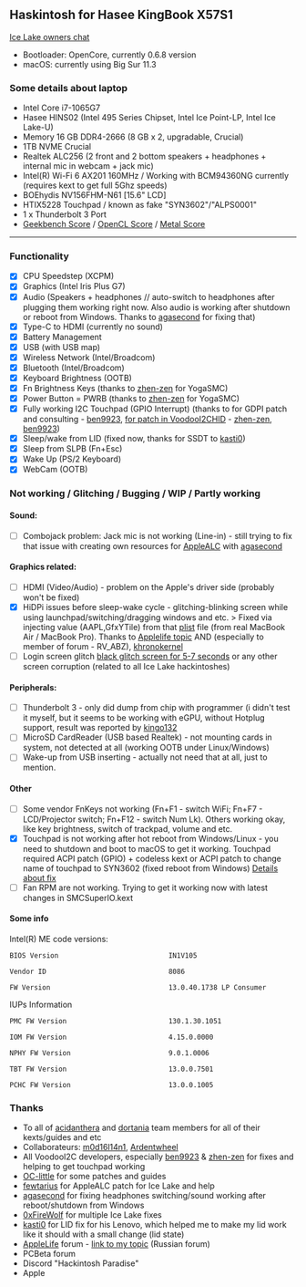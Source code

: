 ## Haskintosh for Hasee KingBook X57S1

[Ice Lake owners chat](https://gitter.im/ICE-LAKE-HACKINTOSH-DEVELOPMENT/community?utm_source=badge&utm_medium=badge&utm_campaign=pr-badge)

 - Bootloader: OpenCore, currently 0.6.8 version
 - macOS: currently using Big Sur 11.3
 
### Some details about laptop

 - Intel Core i7-1065G7
 - Hasee HINS02 (Intel 495 Series Chipset, Intel Ice Point-LP, Intel Ice Lake-U)
 - Memory 16 GB DDR4-2666 (8 GB x 2, upgradable, Crucial)
 - 1TB NVME Crucial
 - Realtek ALC256 (2 front and 2 bottom speakers + headphones + internal mic in webcam + jack mic) 
 - Intel(R) Wi-Fi 6 AX201 160MHz / Working with BCM94360NG currently (requires kext to get full 5Ghz speeds)
 - BOEhydis NV156FHM-N61 [15.6" LCD]
 - HTIX5228 Touchpad / known as fake "SYN3602"/"ALPS0001"
 - 1 x Thunderbolt 3 Port
 - [Geekbench Score] / [OpenCL Score] / [Metal Score]

---

### Functionality

 - [x] CPU Speedstep (XCPM)
 - [x] Graphics (Intel Iris Plus G7)
 - [x] Audio (Speakers + headphones // auto-switch to headphones after plugging them working right now. Also audio is working after shutdown or reboot from Windows. Thanks to [agasecond] for fixing that)
 - [x] Type-C to HDMI (currently no sound)
 - [x] Battery Management
 - [x] USB (with USB map)
 - [x] Wireless Network (Intel/Broadcom)
 - [x] Bluetooth (Intel/Broadcom)
 - [x] Keyboard Brightness (OOTB)
 - [x] Fn Brightness Keys (thanks to [zhen-zen] for YogaSMC)
 - [x] Power Button = PWRB (thanks to [zhen-zen] for YogaSMC)
 - [x] Fully working I2C Touchpad (GPIO Interrupt) (thanks to for GDPI patch and consulting - [ben9923], [for patch in VoodooI2CHID] - [zhen-zen], [ben9923])
 - [x] Sleep/wake from LID (fixed now, thanks for SSDT to [kasti0])
 - [x] Sleep from SLPB (Fn+Esc)
 - [x] Wake Up (PS/2 Keyboard)
 - [x] WebCam (OOTB)

### Not working / Glitching / Bugging / WIP / Partly working

#### Sound: 

- [ ] Combojack problem: Jack mic is not working (Line-in) - still trying to fix that issue with creating own resources for [AppleALC] with [agasecond]

#### Graphics related: 

- [ ] HDMI (Video/Audio) - problem on the Apple's driver side (probably won't be fixed)
- [x] HiDPi issues before sleep-wake cycle - glitching-blinking screen while using launchpad/switching/dragging windows and etc. > Fixed via injecting value (AAPL,GfxYTile) from that [plist](https://github.com/khronokernel/DarwinDumped/blob/master/MacBookAir/MacBookAir9%2C1(2)/Device%20Properties/device-properties.plist) file (from real MacBook Air / MacBook Pro). Thanks to [Applelife topic](https://applelife.ru/threads/dampy-originalnyx-makov.2943712/) AND (especially to member of forum - RV_ABZ), [khronokernel](https://github.com/khronokernel)
- [ ] Login screen glitch [black glitch screen for 5-7 seconds] or any other screen corruption (related to all Ice Lake hackintoshes)

#### Peripherals: 

- [ ] Thunderbolt 3 - only did dump from chip with programmer (i didn't test it myself, but it seems to be working with eGPU, without Hotplug support, result was reported by [kingo132]
- [ ] MicroSD CardReader (USB based Realtek) - not mounting cards in system, not detected at all (working OOTB under Linux/Windows)
- [ ] Wake-up from USB inserting - actually not need that at all, just to mention.

#### Other

- [ ] Some vendor FnKeys not working (Fn+F1 - switch WiFi; Fn+F7 - LCD/Projector switch; Fn+F12 - switch Num Lk). Others working okay, like key brightness, switch of trackpad, volume and etc.
- [x] Touchpad is not working after hot reboot from Windows/Linux - you need to shutdown and boot to macOS to get it working. Touchpad required ACPI patch (GPIO) + codeless kext or ACPI patch to change name of touchpad to SYN3602 (fixed reboot from Windows) [Details about fix]
- [ ] Fan RPM are not working. Trying to get it working now with latest changes in SMCSuperIO.kext

#### Some info

Intel(R) ME code versions:

    BIOS Version                           IN1V105
    
    Vendor ID                              8086
    
    FW Version                             13.0.40.1738 LP Consumer

IUPs Information

    PMC FW Version                         130.1.30.1051
    
    IOM FW Version                         4.15.0.0000
    
    NPHY FW Version                        9.0.1.0006
    
    TBT FW Version                         13.0.0.7501
    
    PCHC FW Version                        13.0.0.1005

### Thanks

* To all of [acidanthera] and [dortania] team members for all of their kexts/guides and etc 
* Collaborateurs: [m0d16l14n1], [Ardentwheel]
* All VoodooI2C developers, especially [ben9923] & [zhen-zen] for fixes and helping to get touchpad working
* [OC-little] for some patches and guides
* [fewtarius] for AppleALC patch for Ice Lake and help
* [agasecond] for fixing headphones switching/sound working after reboot/shutdown from Windows
* [0xFireWolf] for multiple Ice Lake fixes
* [kasti0] for LID fix for his Lenovo, which helped me to make my lid work like it should with a small change (lid state)
* [AppleLife] forum - [link to my topic] (Russian forum)
* PCBeta forum
* Discord "Hackintosh Paradise" 
* Apple

[Geekbench Score]:<https://browser.geekbench.com/v5/cpu/3534153>
[OpenCL Score]:<https://browser.geekbench.com/v5/compute/1430453>
[Metal Score]:<https://browser.geekbench.com/v5/compute/1430464>

[Modify BIOS For Advanced Setting]: <https://github.com/Ardentwheel/OpenCore-Hasee-X57S1/tree/master/Tools/BIOS>
[black glitch screen for 5-7 seconds]: <https://github.com/acidanthera/bugtracker/issues/1329>
[for patch in VoodooI2CHID]: <https://github.com/VoodooI2C/VoodooI2CHID/pull/45>
[here]: <https://github.com/acidanthera/bugtracker/issues/1207>
[link to my topic]: <https://applelife.ru/threads/hasee-kingbook-x57s1.2945175/>
[Details about fix]: <https://github.com/VoodooI2C/VoodooI2C/issues/442>

[AppleLife]: <https://applelife.ru>
[ben9923]: <https://github.com/ben9923>
[m0d16l14n1]: <https://github.com/m0d16l14n1>
[Ardentwheel]: <https://github.com/Ardentwheel>
[zhen-zen]: <https://github.com/zhen-zen>
[OC-little]: <https://github.com/daliansky/OC-little>
[fewtarius]: <https://github.com/fewtarius>
[acidanthera]: <https://github.com/acidanthera>
[dortania]: <https://github.com/dortania>
[0xFireWolf]: <https://github.com/0xFireWolf>
[kasti0]: <https://github.com/kasti0>
[agasecond]: <https://github.com/agasecond>
[AppleALC]: <https://github.com/acidanthera/AppleALC>
[kingo132]: <https://github.com/kingo132>
